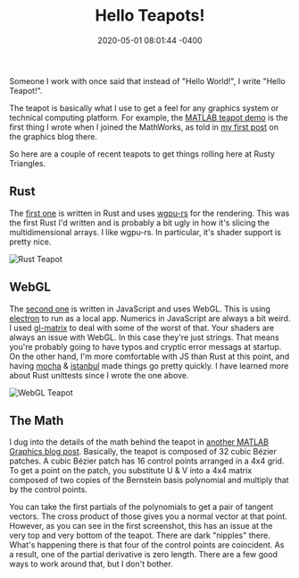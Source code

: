 ﻿---
layout: post
title:  "Hello Teapots!"
date:   2020-05-01 08:01:44 -0400
categories: jekyll update
---
Someone I work with once said that instead of "Hello World!", I write "Hello Teapot!".

The teapot is basically what I use to get a feel for any graphics system or technical computing 
platform. For example, the [MATLAB teapot demo](https://www.mathworks.com/help/matlab/visualize/displaying-complex-three-dimensional-objects.html) 
is the first thing I wrote when I joined the MathWorks, as told in [my first post](https://blogs.mathworks.com/graphics/2014/10/03/welcome/) on the graphics
blog there.

So here are a couple of recent teapots to get things rolling here at Rusty Triangles.

## Rust
The [first one](https://github.com/rustytriangles/rust-teapot) is written in Rust and uses [wgpu-rs](https://github.com/gfx-rs/wgpu-rs) for the rendering. 
This was the first Rust I'd written and is probably a bit ugly in how it's slicing the multidimensional arrays.
I like wgpu-rs. In particular, it's shader support is pretty nice.

![Rust Teapot]({{site.baseurl}}/images/rust_teapot_screenshot.png)

## WebGL
The [second one](https://github.com/rustytriangles/webgl-teapot) is written in JavaScript and uses WebGL.
This is using [electron](https://www.electronjs.org/) to run as a local app. Numerics in JavaScript are
always a bit weird. I used [gl-matrix](http://glmatrix.net/) to deal with some of the worst of that. Your 
shaders are always an issue with WebGL. In this case they're just strings. That means you're probably going 
to have typos and cryptic error messags at startup. On the other hand, I'm more comfortable with JS than
Rust at this point, and having [mocha](https://mochajs.org/) & [istanbul](https://istanbul.js.org/) 
made things go pretty quickly. I have learned more about Rust unittests since I wrote the one above.

![WebGL Teapot]({{site.baseurl}}/images/webgl_teapot_screenshot.png)

## The Math
I dug into the details of the math behind the teapot in [another MATLAB Graphics blog post](https://blogs.mathworks.com/graphics/2015/05/12/patch-work/).
Basically, the teapot is composed of 32 cubic Bézier patches. A cubic Bézier patch has 16 control points
arranged in a 4x4 grid. To get a point on the patch, you substitute U & V into a 4x4 matrix composed of two copies
of the Bernstein basis polynomial and multiply that by the control points.

You can take the first partials of the polynomials to get a pair of tangent vectors. The cross product 
of those gives you a normal vector at that point. However, as you can see in the first screenshot, this 
has an issue at the very top and very bottom of the teapot. There are dark "nipples" there. What's 
happening there is that four of the control points are coincident. As a result, one of the partial 
derivative is zero length. There are a few good ways to work around that, but I  don't bother.

